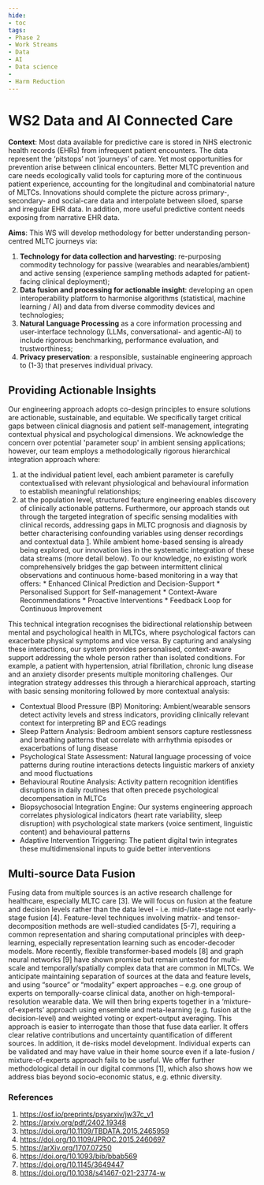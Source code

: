 ```yaml
---
hide:
- toc
tags:
- Phase 2
- Work Streams
- Data
- AI
- Data science
- 
- Harm Reduction
---
```


# WS2 Data and AI Connected Care

**Context**: Most data available for predictive care is stored in NHS electronic health records (EHRs) from
infrequent patient encounters. The data represent the ‘pitstops’ not ‘journeys’ of care. Yet most opportunities for prevention arise between clinical encounters. Better MLTC prevention and care needs ecologically valid tools for capturing more of the continuous patient experience, accounting for the
longitudinal and combinatorial nature of MLTCs. Innovations should complete the picture across primary-, secondary- and social-care data and interpolate between siloed, sparse and irregular EHR data. In addition, more useful predictive content needs exposing from narrative EHR data.

**Aims**: This WS will develop methodology for better understanding person-centred MLTC journeys via:
  1. **Technology for data collection and harvesting**: re-purposing commodity technology for passive
(wearables and nearables/ambient) and active sensing (experience sampling methods adapted for patient-facing clinical deployment);
  2. **Data fusion and processing for actionable insight**: developing an open interoperability platform to harmonise algorithms (statistical, machine learning / AI) and data from diverse commodity devices and technologies;
  3. **Natural Language Processing** as a core information processing and user-interface technology (LLMs, conversational- and agentic-AI) to include rigorous benchmarking, performance evaluation, and trustworthiness;
  4.  **Privacy preservation**: a responsible, sustainable engineering approach to (1-3) that preserves individual privacy.

## Providing Actionable Insights
Our engineering approach adopts co-design principles to ensure solutions are actionable, sustainable, and equitable. We specifically target critical gaps between clinical diagnosis and patient self-management, integrating contextual physical and psychological dimensions. We acknowledge the concern over potential 'parameter soup' in ambient sensing applications; however, our team employs a methodologically rigorous hierarchical integration approach where: 

  1. at the individual patient level, each ambient parameter is carefully contextualised with relevant physiological and behavioural information to establish meaningful relationships;
  2. at the population level, structured feature engineering enables discovery of clinically actionable patterns. Furthermore, our approach stands out through the targeted integration of specific sensing modalities with clinical records, addressing gaps in MLTC prognosis and diagnosis by better characterising confounding variables using denser recordings and contextual data [1](#refs). While ambient home-based sensing is already being explored, our innovation lies in the systematic integration of these data streams (more detail below). To our knowledge, no existing work comprehensively bridges the gap between intermittent clinical observations and continuous home-based monitoring in a way that offers:
    * Enhanced Clinical Prediction and Decision-Support
    * Personalised Support for Self-management
    * Context-Aware Recommendations
    * Proactive Interventions
    * Feedback Loop for Continuous Improvement

This technical integration recognises the bidirectional relationship between mental and psychological health in MLTCs, where psychological factors can exacerbate physical symptoms and vice versa. By capturing and analysing these interactions, our system provides personalised, context-aware support addressing the whole person rather than isolated conditions.  For example, a patient with hypertension, atrial fibrillation, chronic lung disease and an anxiety disorder presents multiple monitoring challenges. Our integration strategy addresses this through a hierarchical approach, starting with basic sensing monitoring followed by more contextual analysis:

  * Contextual Blood Pressure (BP) Monitoring: Ambient/wearable sensors detect activity levels and stress indicators, providing clinically relevant context for interpreting BP and ECG readings
  * Sleep Pattern Analysis: Bedroom ambient sensors capture restlessness and breathing patterns that correlate with arrhythmia episodes or exacerbations of lung disease
  * Psychological State Assessment: Natural language processing of voice patterns during routine interactions detects linguistic markers of anxiety and mood fluctuations
  * Behavioural Routine Analysis: Activity pattern recognition identifies disruptions in daily routines that often precede psychological decompensation in MLTCs
  * Biopsychosocial Integration Engine: Our systems engineering approach correlates physiological indicators (heart rate variability, sleep disruption) with psychological state markers (voice sentiment, linguistic content) and behavioural patterns
  * Adaptive Intervention Triggering: The patient digital twin integrates these multidimensional inputs to guide better interventions

## Multi-source Data Fusion
Fusing data from multiple sources is an active research challenge for healthcare, especially MLTC care [3]. We will focus on fusion at the feature and decision levels rather than the data level - i.e. mid-/late-stage not early-stage fusion [4]. Feature-level techniques involving matrix- and tensor-decomposition methods are well-studied candidates [5-7], requiring a common representation and sharing computational principles with deep-learning, especially representation learning such as encoder-decoder models. More recently, flexible transformer-based models [8] and graph neural networks [9] have shown promise but remain untested for multi-scale and temporally/spatially complex data that are common in MLTCs. We anticipate maintaining separation of sources at the data and feature levels, and using “source” or “modality” expert approaches – e.g. one group of experts on temporally-coarse clinical data, another on high-temporal-resolution wearable data. We will then bring experts together in a ‘mixture-of-experts’ approach using ensemble and meta-learning (e.g. fusion at the decision-level) and weighted voting or expert-output averaging. This approach is easier to interrogate than those that fuse data earlier. It offers clear relative contributions and uncertainty quantification of different sources. In addition, it de-risks model development. Individual experts can be validated and may have value in their home source even if a late-fusion / mixture-of-experts approach fails to be useful. We offer further methodological detail in our digital commons [1], which also shows how we address bias beyond socio-economic status, e.g. ethnic diversity.

<a id="refs"></a>
### References
1. https://osf.io/preprints/psyarxiv/jw37c_v1
2. https://arxiv.org/pdf/2402.19348
3. https://doi.org/10.1109/TBDATA.2015.2465959
4. https://doi.org/10.1109/JPROC.2015.2460697
5. https://arXiv.org/1707.07250
6. https://doi.org/10.1093/bib/bbab569
7. https://doi.org/10.1145/3649447
8. https://doi.org/10.1038/s41467-021-23774-w
